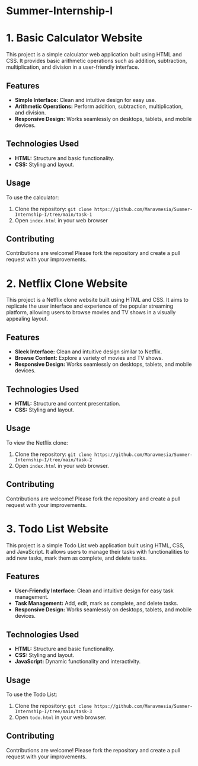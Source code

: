 # Summer-Internship-I

# 1. Basic Calculator Website
This project is a simple calculator web application built using HTML and CSS. It provides basic arithmetic operations such as addition, subtraction, multiplication, and division in a user-friendly interface.

## Features
- **Simple Interface:** Clean and intuitive design for easy use.
- **Arithmetic Operations:** Perform addition, subtraction, multiplication, and division.
- **Responsive Design:** Works seamlessly on desktops, tablets, and mobile devices.

## Technologies Used
- **HTML:** Structure and basic functionality.
- **CSS:** Styling and layout.

## Usage
To use the calculator:
1. Clone the repository: `git clone https://github.com/Manavmesia/Summer-Internship-I/tree/main/task-1`
2. Open `index.html` in your web browser

## Contributing
Contributions are welcome! Please fork the repository and create a pull request with your improvements.

# 2. Netflix Clone Website
This project is a Netflix clone website built using HTML and CSS. It aims to replicate the user interface and experience of the popular streaming platform, allowing users to browse movies and TV shows in a visually appealing layout.

## Features
- **Sleek Interface:** Clean and intuitive design similar to Netflix.
- **Browse Content:** Explore a variety of movies and TV shows.
- **Responsive Design:** Works seamlessly on desktops, tablets, and mobile devices.

## Technologies Used
- **HTML:** Structure and content presentation.
- **CSS:** Styling and layout.

## Usage
To view the Netflix clone:
1. Clone the repository: `git clone https://github.com/Manavmesia/Summer-Internship-I/tree/main/task-2`
2. Open `index.html` in your web browser.

## Contributing
Contributions are welcome! Please fork the repository and create a pull request with your improvements.

# 3. Todo List Website
This project is a simple Todo List web application built using HTML, CSS, and JavaScript. It allows users to manage their tasks with functionalities to add new tasks, mark them as complete, and delete tasks.

## Features
- **User-Friendly Interface:** Clean and intuitive design for easy task management.
- **Task Management:** Add, edit, mark as complete, and delete tasks.
- **Responsive Design:** Works seamlessly on desktops, tablets, and mobile devices.

## Technologies Used
- **HTML:** Structure and basic functionality.
- **CSS:** Styling and layout.
- **JavaScript:** Dynamic functionality and interactivity.

## Usage
To use the Todo List:
1. Clone the repository: `git clone https://github.com/Manavmesia/Summer-Internship-I/tree/main/task-3`
2. Open `todo.html` in your web browser.

## Contributing
Contributions are welcome! Please fork the repository and create a pull request with your improvements.

